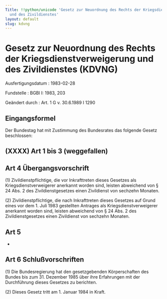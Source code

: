 ```yaml
---
Title: !!python/unicode 'Gesetz zur Neuordnung des Rechts der Kriegsdienstverweigerung
  und des Zivildienstes'
layout: default
slug: kdvng
---
```


# Gesetz zur Neuordnung des Rechts der Kriegsdienstverweigerung und des Zivildienstes (KDVNG)

Ausfertigungsdatum
:   1983-02-28

Fundstelle
:   BGBl I: 1983, 203

Geändert durch
:   Art. 1 G v. 30.6.1989 I 1290


## Eingangsformel

Der Bundestag hat mit Zustimmung des Bundesrates das folgende Gesetz
beschlossen:


## (XXXX) Art 1 bis 3 (weggefallen)


## Art 4 Übergangsvorschrift

(1) Zivildienstpflichtige, die vor Inkrafttreten dieses Gesetzes als
Kriegsdienstverweigerer anerkannt worden sind, leisten abweichend von
§ 24 Abs. 2 des Zivildienstgesetzes einen Zivildienst von sechzehn
Monaten.

(2) Zivildienstpflichtige, die nach Inkrafttreten dieses Gesetzes auf
Grund eines vor dem 1. Juli 1983 gestellten Antrages als
Kriegsdienstverweigerer anerkannt worden sind, leisten abweichend von
§ 24 Abs. 2 des Zivildienstgesetzes einen Zivildienst von sechzehn
Monaten.


## Art 5

-


## Art 6 Schlußvorschriften

(1) Die Bundesregierung hat den gesetzgebenden Körperschaften des
Bundes bis zum 31. Dezember 1985 über ihre Erfahrungen mit der
Durchführung dieses Gesetzes zu berichten.

(2) Dieses Gesetz tritt am 1. Januar 1984 in Kraft.

